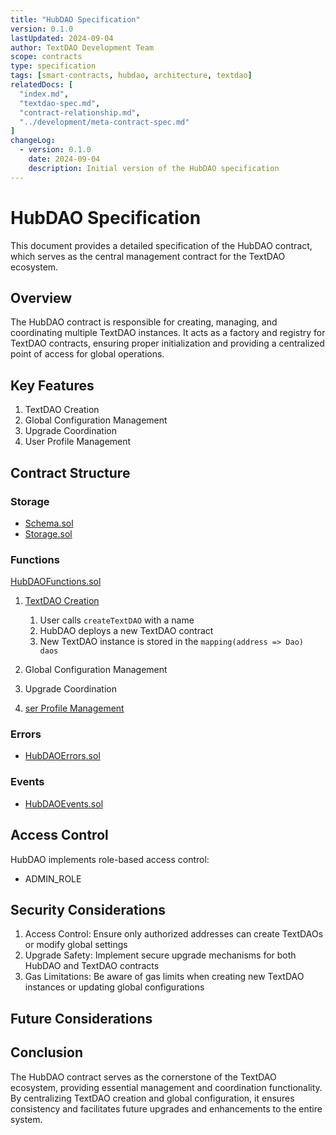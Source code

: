 ```yaml
---
title: "HubDAO Specification"
version: 0.1.0
lastUpdated: 2024-09-04
author: TextDAO Development Team
scope: contracts
type: specification
tags: [smart-contracts, hubdao, architecture, textdao]
relatedDocs: [
  "index.md",
  "textdao-spec.md",
  "contract-relationship.md",
  "../development/meta-contract-spec.md"
]
changeLog:
  - version: 0.1.0
    date: 2024-09-04
    description: Initial version of the HubDAO specification
---
```


# HubDAO Specification

This document provides a detailed specification of the HubDAO contract, which serves as the central management contract for the TextDAO ecosystem.

## Overview

The HubDAO contract is responsible for creating, managing, and coordinating multiple TextDAO instances. It acts as a factory and registry for TextDAO contracts, ensuring proper initialization and providing a centralized point of access for global operations.

## Key Features

1. TextDAO Creation
2. Global Configuration Management
3. Upgrade Coordination
4. User Profile Management

## Contract Structure

### Storage

- [Schema.sol](../../src/hubdao/storages/Schema.sol)
- [Storage.sol](../../src/hubdao/storages/Storage.sol)

### Functions

[HubDAOFunctions.sol](../../src/hubdao/interfaces/HubDAOFunctions.sol)

1. [TextDAO Creation](../../src/hubdao/functions/CreateDAO.sol)
    1. User calls `createTextDAO` with a name
    2. HubDAO deploys a new TextDAO contract
    3. New TextDAO instance is stored in the `mapping(address => Dao) daos`

2. Global Configuration Management

3. Upgrade Coordination

4. [ser Profile Management](../../src/hubdao/functions/UserManagement.sol)

### Errors

- [HubDAOErrors.sol](../../src/hubdao/interfaces/HubDAOErrors.sol)

### Events

- [HubDAOEvents.sol](../../src/hubdao/interfaces/HubDAOEvents.sol)

## Access Control

HubDAO implements role-based access control:

- ADMIN_ROLE

## Security Considerations

1. Access Control: Ensure only authorized addresses can create TextDAOs or modify global settings
2. Upgrade Safety: Implement secure upgrade mechanisms for both HubDAO and TextDAO contracts
3. Gas Limitations: Be aware of gas limits when creating new TextDAO instances or updating global configurations

## Future Considerations

## Conclusion

The HubDAO contract serves as the cornerstone of the TextDAO ecosystem, providing essential management and coordination functionality. By centralizing TextDAO creation and global configuration, it ensures consistency and facilitates future upgrades and enhancements to the entire system.
